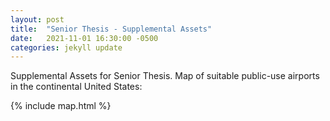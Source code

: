 ```yaml
---
layout: post
title:  "Senior Thesis - Supplemental Assets"
date:   2021-11-01 16:30:00 -0500
categories: jekyll update
---
```


Supplemental Assets for Senior Thesis. Map of suitable public-use airports in the continental United States:

{% include map.html %}